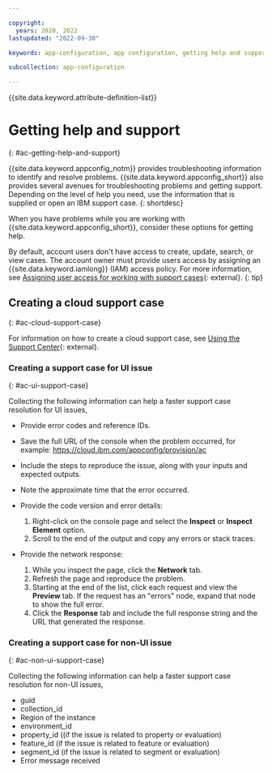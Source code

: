 ```yaml
---

copyright:
  years: 2020, 2022
lastupdated: "2022-09-30"

keywords: app-configuration, app configuration, getting help and support

subcollection: app-configuration

---
```


{{site.data.keyword.attribute-definition-list}}

# Getting help and support
{: #ac-getting-help-and-support}

{{site.data.keyword.appconfig_notm}} provides troubleshooting information to identify and resolve problems. {{site.data.keyword.appconfig_short}} also provides several avenues for troubleshooting problems and getting support. Depending on the level of help you need, use the information that is supplied or open an IBM support case.
{: shortdesc}

When you have problems while you are working with {{site.data.keyword.appconfig_short}}, consider these options for getting help.

By default, account users don't have access to create, update, search, or view cases. The account owner must provide users access by assigning an {{site.data.keyword.iamlong}} (IAM) access policy. For more information, see [Assigning user access for working with support cases](/docs/get-support?topic=get-support-access#access){: external}.
{: tip}

## Creating a cloud support case
{: #ac-cloud-support-case}

For information on how to create a cloud support case, see [Using the Support Center](/docs/get-support?topic=get-support-using-avatar){: external}.

### Creating a support case for UI issue
{: #ac-ui-support-case}

Collecting the following information can help a faster support case resolution for UI issues,

- Provide error codes and reference IDs.
- Save the full URL of the console when the problem occurred, for example: https://cloud.ibm.com/appconfig/provision/ac
- Include the steps to reproduce the issue, along with your inputs and expected outputs.
- Note the approximate time that the error occurred.

- Provide the code version and error details:
   1. Right-click on the console page and select the **Inspect** or **Inspect Element** option.
   1. Scroll to the end of the output and copy any errors or stack traces.

- Provide the network response:
   1. While you inspect the page, click the **Network** tab.
   1. Refresh the page and reproduce the problem.
   1. Starting at the end of the list, click each request and view the **Preview** tab. If the request has an "errors" node, expand that node to show the full error.
   1. Click the **Response** tab and include the full response string and the URL that generated the response.

### Creating a support case for non-UI issue
{: #ac-non-ui-support-case}

Collecting the following information can help a faster support case resolution for non-UI issues,

- guid
- collection_id
- Region of the instance
- environment_id
- property_id ((if the issue is related to property or evaluation)
- feature_id (if the issue is related to feature or evaluation)
- segment_id (if the issue is related to segment or evaluation)
- Error message received
